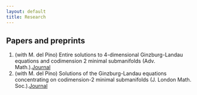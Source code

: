 ```yaml
---
layout: default
title: Research
---
```


## Papers and preprints

<ol>
    <li>(with M. del Pino) Entire solutions to 4-dimensional Ginzburg-Landau equations and codimension 2 minimal submanifolds (Adv. Math.).<a href="https://www.sciencedirect.com/science/article/pii/S000187082300508X?dgcid=author" target="_blank">Journal</a></li>
    <li>(with M. del Pino) Solutions of the Ginzburg-Landau equations concentrating on codimension-2 minimal submanifolds (J. London Math. Soc.).<a href="https://londmathsoc.onlinelibrary.wiley.com/doi/10.1112/jlms.12851" target="_blank">Journal</a></li>
</ol>